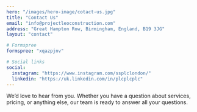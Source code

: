 ```yaml
---
hero: "/images/hero-image/cotact-us.jpg"
title: "Contact Us"
email: "info@projectleoconstruction.com"
address: "Great Hampton Row, Birmingham, England, B19 3JG"
layout: "contact"

# Formspree
formspree: "xqazpjnv"

# Social links
social:
  instagram: "https://www.instagram.com/ssplclondon/"
  linkedin: "https://uk.linkedin.com/in/plcplcplc"
---
```

We’d love to hear from you. Whether you have a question about services, pricing, or anything else, our team is ready to answer all your questions.
